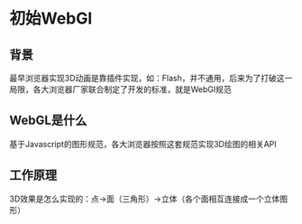 # 初始WebGl

## 背景

最早浏览器实现3D动画是靠插件实现，如：Flash，并不通用，后来为了打破这一局限，各大浏览器厂家联合制定了开发的标准，就是WebGl规范

## WebGL是什么

基于Javascript的图形规范，各大浏览器按照这套规范实现3D绘图的相关API

## 工作原理

3D效果是怎么实现的：点->面（三角形）->立体（各个面相互连接成一个立体图形）

